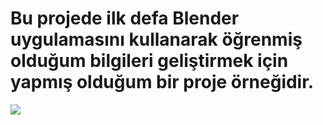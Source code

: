 # Bu projede ilk defa Blender uygulamasını kullanarak öğrenmiş olduğum bilgileri geliştirmek için yapmış olduğum bir proje örneğidir.
<img src="https://drive.google.com/file/d/1oc4NJPhIy3-1D4XfKOnpy8lnoe6tL77e/view?usp=drive_link">
